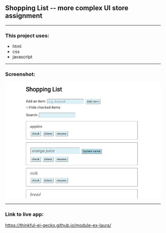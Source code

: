 ## Shopping List -- more complex UI store assignment

--------------------------------------------------

### This project uses:
 - html
 - css
 - javascript

--------------------------------------------------

### Screenshot:

![shopping list screenshot](ShoppingListView.jpg)

--------------------------------------------------

### Link to live app:
https://thinkful-ei-gecko.github.io/module-ex-laura/

